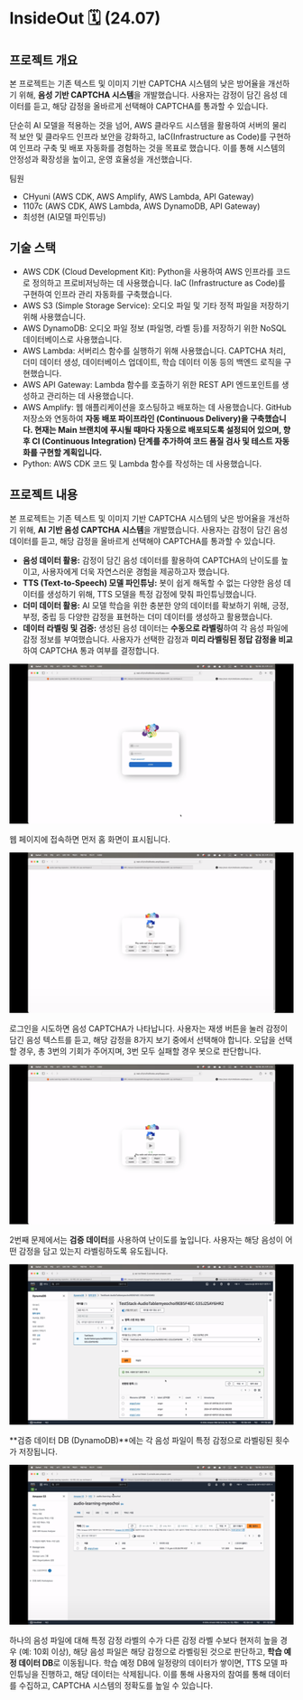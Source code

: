 # InsideOut 🗓️ (24.07)

## 프로젝트 개요

본 프로젝트는 기존 텍스트 및 이미지 기반 CAPTCHA 시스템의 낮은 방어율을 개선하기 위해, **음성 기반 CAPTCHA 시스템**을 개발했습니다. 사용자는 감정이 담긴 음성 데이터를 듣고, 해당 감정을 올바르게 선택해야 CAPTCHA를 통과할 수 있습니다.

단순히 AI 모델을 적용하는 것을 넘어, AWS 클라우드 시스템을 활용하여 서버의 물리적 보안 및 클라우드 인프라 보안을 강화하고, IaC(Infrastructure as Code)를 구현하여 인프라 구축 및 배포 자동화를 경험하는 것을 목표로 했습니다. 이를 통해 시스템의 안정성과 확장성을 높이고, 운영 효율성을 개선했습니다.

팀원

* CHyuni (AWS CDK, AWS Amplify, AWS Lambda, API Gateway)
* 1107c (AWS CDK, AWS Lambda, AWS DynamoDB, API Gateway)
* 최성현 (AI모델 파인튜닝)

## 기술 스택

* AWS CDK (Cloud Development Kit): Python을 사용하여 AWS 인프라를 코드로 정의하고 프로비저닝하는 데 사용했습니다. IaC (Infrastructure as Code)를 구현하여 인프라 관리 자동화를 구축했습니다.
* AWS S3 (Simple Storage Service): 오디오 파일 및 기타 정적 파일을 저장하기 위해 사용했습니다.
* AWS DynamoDB: 오디오 파일 정보 (파일명, 라벨 등)를 저장하기 위한 NoSQL 데이터베이스로 사용했습니다.
* AWS Lambda: 서버리스 함수를 실행하기 위해 사용했습니다. CAPTCHA 처리, 더미 데이터 생성, 데이터베이스 업데이트, 학습 데이터 이동 등의 백엔드 로직을 구현했습니다.
* AWS API Gateway: Lambda 함수를 호출하기 위한 REST API 엔드포인트를 생성하고 관리하는 데 사용했습니다.
* AWS Amplify: 웹 애플리케이션을 호스팅하고 배포하는 데 사용했습니다. GitHub 저장소와 연동하여 **자동 배포 파이프라인 (Continuous Delivery)을 구축했습니다. 현재는 Main 브랜치에 푸시될 때마다 자동으로 배포되도록 설정되어 있으며, 향후 CI (Continuous Integration) 단계를 추가하여 코드 품질 검사 및 테스트 자동화를 구현할 계획입니다.**
* Python: AWS CDK 코드 및 Lambda 함수를 작성하는 데 사용했습니다.

## 프로젝트 내용

본 프로젝트는 기존 텍스트 및 이미지 기반 CAPTCHA 시스템의 낮은 방어율을 개선하기 위해, **AI 기반 음성 CAPTCHA 시스템**을 개발했습니다. 사용자는 감정이 담긴 음성 데이터를 듣고, 해당 감정을 올바르게 선택해야 CAPTCHA를 통과할 수 있습니다.

*   **음성 데이터 활용:** 감정이 담긴 음성 데이터를 활용하여 CAPTCHA의 난이도를 높이고, 사용자에게 더욱 자연스러운 경험을 제공하고자 했습니다.
*   **TTS (Text-to-Speech) 모델 파인튜닝:** 봇이 쉽게 해독할 수 없는 다양한 음성 데이터를 생성하기 위해, TTS 모델을 특정 감정에 맞춰 파인튜닝했습니다.
*   **더미 데이터 활용:** AI 모델 학습을 위한 충분한 양의 데이터를 확보하기 위해, 긍정, 부정, 중립 등 다양한 감정을 표현하는 더미 데이터를 생성하고 활용했습니다.
*   **데이터 라벨링 및 검증:** 생성된 음성 데이터는 **수동으로 라벨링**하여 각 음성 파일에 감정 정보를 부여했습니다. 사용자가 선택한 감정과 **미리 라벨링된 정답 감정을 비교**하여 CAPTCHA 통과 여부를 결정합니다.

![홈화면](./image/0.png)

웹 페이지에 접속하면 먼저 홈 화면이 표시됩니다.

![로그인시도시](./image/1.png)

로그인을 시도하면 음성 CAPTCHA가 나타납니다. 사용자는 재생 버튼을 눌러 감정이 담긴 음성 텍스트를 듣고, 해당 감정을 8가지 보기 중에서 선택해야 합니다. 오답을 선택할 경우, 총 3번의 기회가 주어지며, 3번 모두 실패할 경우 봇으로 판단합니다.

![2번째문제](./image/2.png)

2번째 문제에서는 **검증 데이터**를 사용하여 난이도를 높입니다. 사용자는 해당 음성이 어떤 감정을 담고 있는지 라벨링하도록 유도됩니다. 

![더미데이터DB](./image/3.png)

**검증 데이터 DB (DynamoDB)**에는 각 음성 파일이 특정 감정으로 라벨링된 횟수가 저장됩니다. 

![학습예정데이터DB](./image/4.png)

하나의 음성 파일에 대해 특정 감정 라벨의 수가 다른 감정 라벨 수보다 현저히 높을 경우 (예: 10회 이상), 해당 음성 파일은 해당 감정으로 라벨링된 것으로 판단하고, **학습 예정 데이터 DB**로 이동됩니다. 학습 예정 DB에 일정량의 데이터가 쌓이면, TTS 모델 파인튜닝을 진행하고, 해당 데이터는 삭제됩니다. 이를 통해 사용자의 참여를 통해 데이터를 수집하고, CAPTCHA 시스템의 정확도를 높일 수 있습니다.
